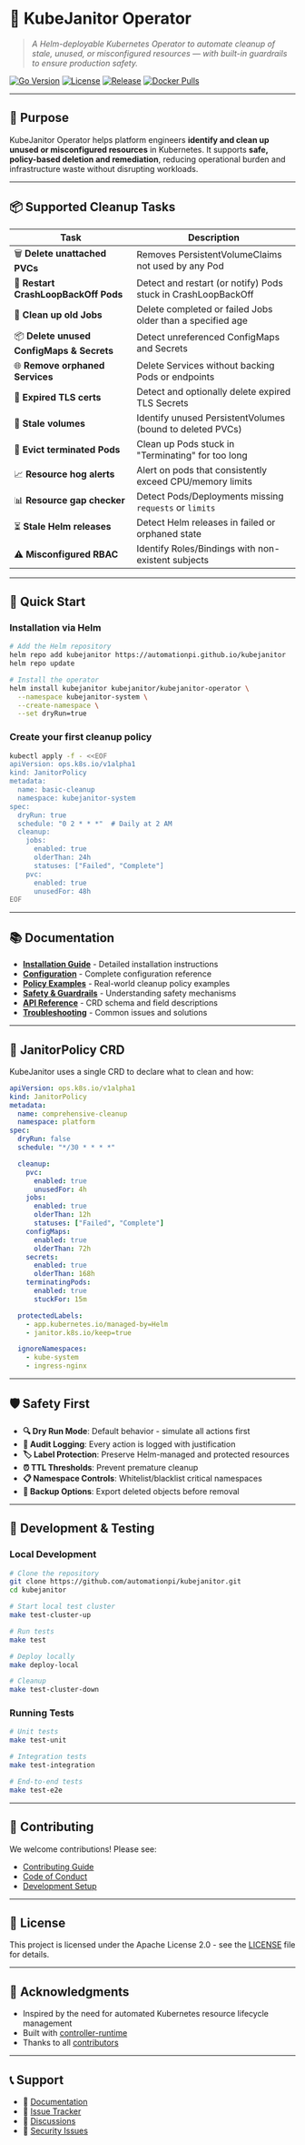 # 🧼 KubeJanitor Operator

> *A Helm-deployable Kubernetes Operator to automate cleanup of stale, unused, or misconfigured resources — with built-in guardrails to ensure production safety.*

[![Go Version](https://img.shields.io/github/go-mod/go-version/automationpi/kubejanitor)](https://golang.org/)
[![License](https://img.shields.io/badge/License-Apache%202.0-blue.svg)](https://opensource.org/licenses/Apache-2.0)
[![Release](https://img.shields.io/github/v/release/automationpi/kubejanitor)](https://github.com/automationpi/kubejanitor/releases)
[![Docker Pulls](https://img.shields.io/docker/pulls/automationpi/kubejanitor)](https://hub.docker.com/r/automationpi/kubejanitor)

---

## 🎯 Purpose

KubeJanitor Operator helps platform engineers **identify and clean up unused or misconfigured resources** in Kubernetes. It supports **safe, policy-based deletion and remediation**, reducing operational burden and infrastructure waste without disrupting workloads.

---

## 📦 Supported Cleanup Tasks

| Task                                      | Description                                                   |
| ----------------------------------------- | ------------------------------------------------------------- |
| 🗑️ **Delete unattached PVCs**            | Removes PersistentVolumeClaims not used by any Pod            |
| 🔁 **Restart CrashLoopBackOff Pods**      | Detect and restart (or notify) Pods stuck in CrashLoopBackOff |
| 📄 **Clean up old Jobs**                  | Delete completed or failed Jobs older than a specified age    |
| 📦 **Delete unused ConfigMaps & Secrets** | Detect unreferenced ConfigMaps and Secrets                    |
| 🌐 **Remove orphaned Services**           | Delete Services without backing Pods or endpoints             |
| 📜 **Expired TLS certs**                  | Detect and optionally delete expired TLS Secrets              |
| 📁 **Stale volumes**                      | Identify unused PersistentVolumes (bound to deleted PVCs)     |
| 🧼 **Evict terminated Pods**              | Clean up Pods stuck in "Terminating" for too long             |
| 📈 **Resource hog alerts**                | Alert on pods that consistently exceed CPU/memory limits      |
| 📊 **Resource gap checker**               | Detect Pods/Deployments missing `requests` or `limits`        |
| ⏳ **Stale Helm releases**                 | Detect Helm releases in failed or orphaned state              |
| ⚠️ **Misconfigured RBAC**                 | Identify Roles/Bindings with non-existent subjects            |

---

## 🚀 Quick Start

### Installation via Helm

```bash
# Add the Helm repository
helm repo add kubejanitor https://automationpi.github.io/kubejanitor
helm repo update

# Install the operator
helm install kubejanitor kubejanitor/kubejanitor-operator \
  --namespace kubejanitor-system \
  --create-namespace \
  --set dryRun=true
```

### Create your first cleanup policy

```bash
kubectl apply -f - <<EOF
apiVersion: ops.k8s.io/v1alpha1
kind: JanitorPolicy
metadata:
  name: basic-cleanup
  namespace: kubejanitor-system
spec:
  dryRun: true
  schedule: "0 2 * * *"  # Daily at 2 AM
  cleanup:
    jobs:
      enabled: true
      olderThan: 24h
      statuses: ["Failed", "Complete"]
    pvc:
      enabled: true
      unusedFor: 48h
EOF
```

---

## 📚 Documentation

- [**Installation Guide**](docs/installation.md) - Detailed installation instructions
- [**Configuration**](docs/configuration.md) - Complete configuration reference
- [**Policy Examples**](docs/examples/) - Real-world cleanup policy examples
- [**Safety & Guardrails**](docs/safety.md) - Understanding safety mechanisms
- [**API Reference**](docs/api-reference.md) - CRD schema and field descriptions
- [**Troubleshooting**](docs/troubleshooting.md) - Common issues and solutions

---

## 🧾 JanitorPolicy CRD

KubeJanitor uses a single CRD to declare what to clean and how:

```yaml
apiVersion: ops.k8s.io/v1alpha1
kind: JanitorPolicy
metadata:
  name: comprehensive-cleanup
  namespace: platform
spec:
  dryRun: false
  schedule: "*/30 * * * *"

  cleanup:
    pvc:
      enabled: true
      unusedFor: 4h
    jobs:
      enabled: true
      olderThan: 12h
      statuses: ["Failed", "Complete"]
    configMaps:
      enabled: true
      olderThan: 72h
    secrets:
      enabled: true
      olderThan: 168h
    terminatingPods:
      enabled: true
      stuckFor: 15m

  protectedLabels:
    - app.kubernetes.io/managed-by=Helm
    - janitor.k8s.io/keep=true

  ignoreNamespaces:
    - kube-system
    - ingress-nginx
```

---

## 🛡️ Safety First

- **🔍 Dry Run Mode**: Default behavior - simulate all actions first
- **📝 Audit Logging**: Every action is logged with justification
- **🏷️ Label Protection**: Preserve Helm-managed and protected resources
- **⏰ TTL Thresholds**: Prevent premature cleanup
- **📋 Namespace Controls**: Whitelist/blacklist critical namespaces
- **💾 Backup Options**: Export deleted objects before removal

---

## 🧪 Development & Testing

### Local Development

```bash
# Clone the repository
git clone https://github.com/automationpi/kubejanitor.git
cd kubejanitor

# Start local test cluster
make test-cluster-up

# Run tests
make test

# Deploy locally
make deploy-local

# Cleanup
make test-cluster-down
```

### Running Tests

```bash
# Unit tests
make test-unit

# Integration tests
make test-integration

# End-to-end tests
make test-e2e
```

---

## 🤝 Contributing

We welcome contributions! Please see:

- [Contributing Guide](CONTRIBUTING.md)
- [Code of Conduct](CODE_OF_CONDUCT.md)
- [Development Setup](docs/development.md)

---

## 📄 License

This project is licensed under the Apache License 2.0 - see the [LICENSE](LICENSE) file for details.

---

## 🙏 Acknowledgments

- Inspired by the need for automated Kubernetes resource lifecycle management
- Built with [controller-runtime](https://github.com/kubernetes-sigs/controller-runtime)
- Thanks to all [contributors](https://github.com/automationpi/kubejanitor/graphs/contributors)

---

## 📞 Support

- 📖 [Documentation](docs/)
- 🐛 [Issue Tracker](https://github.com/automationpi/kubejanitor/issues)
- 💬 [Discussions](https://github.com/automationpi/kubejanitor/discussions)
- 📧 [Security Issues](mailto:security@automationpi.com)